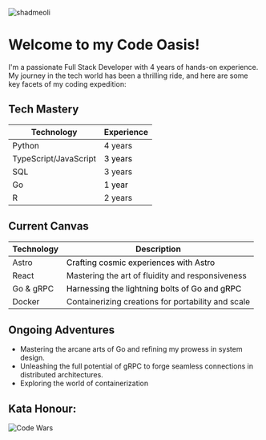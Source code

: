 ![shadmeoli](https://github.com/shadmeoli/shadmeoli/assets/85517013/70112b6e-6b24-4507-964c-5d7dfb034101)

# Welcome to my Code Oasis!

I'm a passionate Full Stack Developer with 4 years of hands-on experience. My journey in the tech world has been a thrilling ride, and here are some key facets of my coding expedition:

## Tech Mastery

| Technology            | Experience |
|-----------------------|------------|
| Python                | <span style="color:jgray;">4 years</span>    |
| TypeScript/JavaScript| <span style="color:black;">3 years</span>    |
| SQL                   | <span style="color:jgray;">3 years</span>    |
| Go                    | <span style="color:black;">1 year</span>     |
| R                     | <span style="color:jgray;">2 years</span>    |

## Current Canvas

| Technology            | Description                                           |
|-----------------------|-------------------------------------------------------|
| Astro                 | <span style="color:black;">Crafting cosmic experiences with Astro</span>                |
| React                 | <span style="color:jgray;">Mastering the art of fluidity and responsiveness</span>     |
| Go & gRPC             | <span style="color:black;">Harnessing the lightning bolts of Go and gRPC</span>        |
| Docker                | <span style="color:jgray;">Containerizing creations for portability and scale</span>   |

## Ongoing Adventures

- Mastering the arcane arts of Go and refining my prowess in system design.
- Unleashing the full potential of gRPC to forge seamless connections in distributed architectures.
- Exploring the world of containerization

## **Kata Honour:**
![Code Wars](https://www.codewars.com/users/shadmeoli/badges/large)
